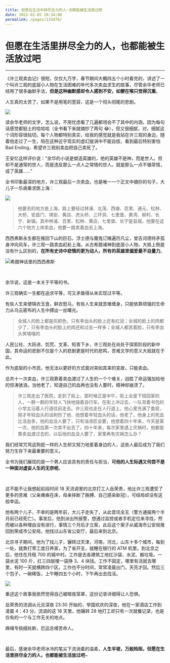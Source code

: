 ```yaml
---
title: 但愿在生活中拼尽全力的人-也都能被生活放过吧
date: 2022-02-05 20:34:00
permalink: /pages/133d76/
---
```

# 但愿在生活里拼尽全力的人，也都能被生活放过吧

---

《许三观卖血记》很短，仅仅九万字，春节期间大概四五个小时看完的，讲述了一个叫许三观的底层小人物在生活困难的年代多次卖血求生的故事，尽管余华老师已经用了很多幽默手法，**但是这种幽默感却令人感到不安，如鲠在喉只觉得沉重**。

人生真的太苦了，如果不是用笔的宽容，这是一个彻头彻尾的悲剧。

![](https://img2.doubanio.com/view/subject/l/public/s1074291.jpg)

读余华老师的文字，怎么说，不用忧虑看了几遍都领会不了其中的内涵，因为每句话感觉都挺土的哈哈哈（全书看下来就摘抄了两句 😂），但又很细腻，对，细腻这个词形容很贴切。每个人物都特别真实，给我的感觉就是我站在许三观的身边，随着他走过了一生，陷在这种近乎现实的虚幻旋涡中不能自拔，看到最后特别害怕 Bad Ending，希望许三观别卖血把自己卖死了。

王安忆这样评价说："余华的小说是塑造英雄的，他的英雄不是神，而是世人。但却不是通常的世人，而是违反那么一点人之常情的世人。就是那么一点不循常情，成了英雄……"

全书印象最深的地方，许三观最后一次卖血，也是唯一一个正文中摘抄的句子，大儿子一乐病重求医上海：

![](https://cs-wiki.oss-cn-shanghai.aliyuncs.com/img/20220205205721.png)

> 他要去的地方是上海，路上要经过林浦、北荡、西塘、百里、通元、松林、大桥、安昌门、靖安、黄店、虎头桥、三环洞、七里堡、黄湾、柳村、长宁、新镇。其中林浦、百里、松林、黄店、七里堡、长宁是县城，他要在这六个地方上岸卖血，他要一路卖着血去上海。

西西弗斯永生都在推回下山的巨石，浮士德与魔鬼订赌遍历凡尘，堂吉诃德持矛孤身冲向风车，许三观一路卖血赶赴上海。从古希腊诸神到底层小人物，大抵上倒是没有什么区别的，**在所有史诗中悲情的更为动人，所有的英雄里偏爱最不自量力**。

![希腊神话里的西西弗斯](https://cs-wiki.oss-cn-shanghai.aliyuncs.com/img/20220208121658.png)



<br>

余华说，这是一本关于平等的书。

许三观确实一生都在追求平等，可又矛盾得从未实现过平等。

有些人生来便锦衣玉食，鲜衣怒马，有些人生来就苦难缠身，只能依靠顽强的生命力从乌云密布的人生中搏出一丝曙光。

> 全城人的脸上都是灰颜色，只有李血头的脸上还有红润；全城的脸上的肉都少了，只有李血头的脸上的肉还和过去一样多；全城人都苦着脸，只有李血头笑嘻嘻的

人民公社、大跃进、饥荒、文革、知青下乡，许三观处在尚处于探索阶段的新中国，其命运的悲剧不仅是个人的悲剧更是时代的悲鸣，苦难文学的意义大抵就在于此。

作为底层的小市民，他无法以更好的方式面对突如其来的变故，只能卖血。

总共十一次卖血，许三观靠着卖血渡过了人生的一个个难关，战胜了命运强加给他的惊涛骇浪。当他老了，知道自己的血再也没有人要时，精神却崩溃了。

> 许三观走出了医院，走到了街上，那时候正是中午，街上全是下班回家的人，一群一群的年轻人飞快地骑着自行车，在街上冲过去，一队背着书包的小学主沿着人行道往前走去。许三观也走在人行道上，他心里充满了委屈，刚才年轻血头的话刺伤了他、他想着年轻血头的话，他老了，他身上的死血比活血多，他的血没人要了，只有油漆匠会要，他想着四十年来，今天是第一次，他的血第一次卖不出去了。四十年来，每次家里遇上灾祸时，他都是靠卖血渡过去的，以后他的血没人要了，家里再有灾祸怎么办？

我们经常咒骂这狗屁一样的人生却又努力地爱着身边的人，这些人最后成为了我们努力生存下来最重要的意义。

全书为我们展现的是一个男人应该具有的责任与担当，**可他的人生际遇又何尝不是一种面对虚妄人生的无奈呢**。

<br>

这不能不让我想起前段时间 18 天流调里的北京打工人岳荣贵，他比许三观遭受了更多的苦难（父亲瘫痪在床，母亲摔断了胳膊、自己感染新冠），可结局却没有这般幸运。

他有两个儿子，不幸的是两年前，大儿子走失了，从此音讯全无（警方通报两个半月前已经死亡）。事发后，他到派出所报警，想通过监控或者手机定位来寻找，然而被以各种理由没有进行，事情三个月后才立案，此后这个案子从威海市公安局推回到荣成市公安局，他找过山东省公安厅，最后来到北京。

北京寻子期间，他为了找儿子，辗转过天津，河南，河北，山东十多个城市，每到一处，就靠打零工度日养家，为了省开支，就睡在银行的 ATM 机里。到北京之后，他住在月租 700 的城中村。工作是去各建筑工地扛沙袋、水泥、搬垃圾。一袋水泥 100 斤，扛三四层楼一袋挣 3、4 块钱。工作不固定，哪里有活就去哪里，有时一天就横跨四个区。工作也不分时间，常常凌晨出门，天亮才回。然后三个包子，一碗稀饭，上午睡四五个小时，下午再出去找活。

![](https://files.mdnice.com/user/8063/3b4f3b00-515f-4f96-b2d4-9f46a93d6833.png)

重述这个故事我依然觉得自己被暗夜笼罩，这份记录详细得让人恐惧。

岳荣贵的流调从元旦深夜 23:30 开始的，举国欢庆的深夜，他在一家酒店工作到凌晨 4：43 分。流调的这 18 天里，他辗转 28 地打工却只有一次就餐记录，也是仅有的一个与工作无关的地点。

麻绳专挑细处断，厄运总缠苦命人。

<br>

最后，感谢余华老师冰冷的笔尖下流淌着的温柔，**人生半坡，万般险阻，但愿在生活里拼尽全力的人，也都能被生活放过吧**~

